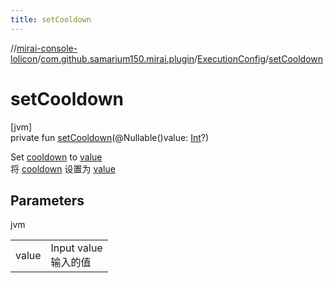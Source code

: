 ```yaml
---
title: setCooldown
---
```

//[mirai-console-lolicon](../../../index.html)/[com.github.samarium150.mirai.plugin](../index.html)/[ExecutionConfig](index.html)/[setCooldown](set-cooldown.html)



# setCooldown



[jvm]\
private fun [setCooldown](set-cooldown.html)(@Nullable()value: [Int](https://kotlinlang.org/api/latest/jvm/stdlib/kotlin/-int/index.html)?)



Set [cooldown](cooldown.html) to [value](set-cooldown.html)<br> 将 [cooldown](cooldown.html) 设置为 [value](set-cooldown.html)



## Parameters


jvm

| | |
|---|---|
| value | Input value <br> 输入的值 |





